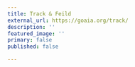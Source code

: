 ```yaml
---
title: Track & Feild
external_url: https://goaia.org/track/
description: ''
featured_image: ''
primary: false
published: false

---
```

